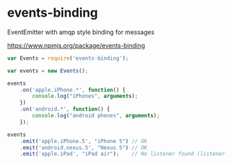 events-binding
==============

EventEmitter with amqp style binding for messages

https://www.npmjs.org/package/events-binding

```javascript
var Events = require('events-binding');

var events = new Events();

events
    .on('apple.iPhone.*', function() {
        console.log("iPhones", arguments);
    })
    .on('android.*', function() {
        console.log("android phones", arguments);
    });

events
    .emit('apple.iPhone.5', "iPhone 5") // OK
    .emit('android.nexus.5', "Nexus 5") // OK
    .emit('apple.iPad', "iPad air");	// No listener found (listener 'apple.*' would match)
```